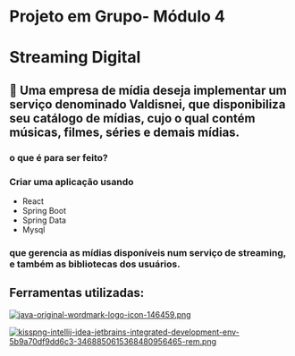# Projeto em Grupo- Módulo 4
# Streaming Digital
## 📑 Uma empresa de mídia deseja implementar um serviço denominado Valdisnei, que disponibiliza seu catálogo de mídias, cujo o qual contém músicas, filmes, séries e demais mídias.

### o que é para ser feito?
### Criar uma aplicação usando

 + React 
 + Spring Boot 
 + Spring Data 
 +  Mysql 

### que gerencia as mídias disponíveis num serviço de streaming, e também as bibliotecas dos usuários.

## Ferramentas utilizadas:
[![java-original-wordmark-logo-icon-146459.png](https://i.postimg.cc/52dkFVvf/java-original-wordmark-logo-icon-146459.png)](https://postimg.cc/Tp0cZBCs)

[![kisspng-intellij-idea-jetbrains-integrated-development-env-5b9a70df9dd6c3-3468850615368480956465-rem.png](https://i.postimg.cc/fLDV3JWY/kisspng-intellij-idea-jetbrains-integrated-development-env-5b9a70df9dd6c3-3468850615368480956465-rem.png)](https://postimg.cc/Z9sb2Ydq)
